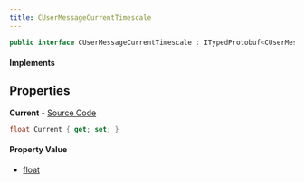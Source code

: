 ```yaml
---
title: CUserMessageCurrentTimescale
---
```


```csharp
public interface CUserMessageCurrentTimescale : ITypedProtobuf<CUserMessageCurrentTimescale>, INativeHandle, INetMessage<CUserMessageCurrentTimescale>, IDisposable
```

#### Implements

## Properties

**Current** - [Source Code](https://github.com/swiftly-solution/swiftlys2/blob/master/managed/src/SwiftlyS2.Generated/Protobufs/Interfaces/CUserMessageCurrentTimescale.cs#L18)

```csharp
float Current { get; set; }
```

#### Property Value

- [float](https://learn.microsoft.com/dotnet/api/system.single)

